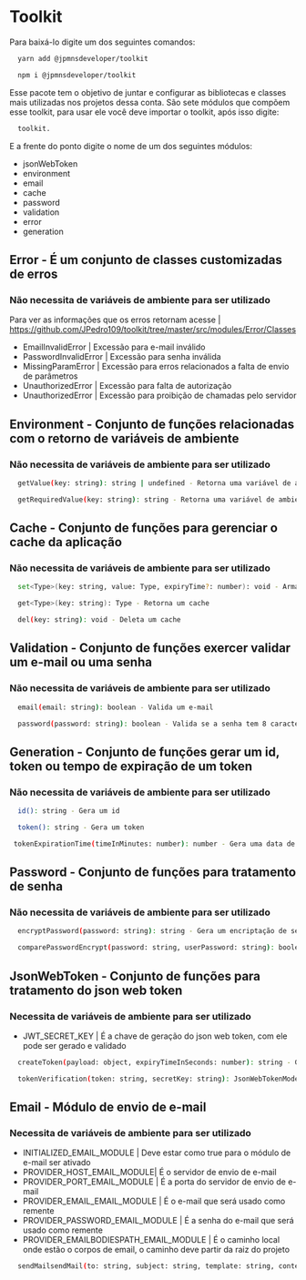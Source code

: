 # Toolkit

Para baixá-lo digite um dos seguintes comandos:

```sh
  yarn add @jpmnsdeveloper/toolkit
```

```sh
  npm i @jpmnsdeveloper/toolkit
```

Esse pacote tem o objetivo de juntar e configurar as bibliotecas e classes mais utilizadas nos projetos dessa conta. São sete módulos que compõem esse toolkit, para usar ele você deve importar o toolkit, após isso digite:

```sh
  toolkit.
```
E a frente do ponto digite o nome de um dos seguintes módulos:

- jsonWebToken
- environment
- email
- cache
- password
- validation
- error
- generation

## Error - É um conjunto de classes customizadas de erros

### Não necessita de variáveis de ambiente para ser utilizado

Para ver as informações que os erros retornam acesse | https://github.com/JPedro109/toolkit/tree/master/src/modules/Error/Classes

- EmailInvalidError | Excessão para e-mail inválido
- PasswordInvalidError | Excessão para senha inválida
- MissingParamError | Excessão para erros relacionados a falta de envio de parâmetros
- UnauthorizedError | Excessão para falta de autorização
- UnauthorizedError | Excessão para proibição de chamadas pelo servidor

## Environment - Conjunto de funções relacionadas com o retorno de variáveis de ambiente

### Não necessita de variáveis de ambiente para ser utilizado
```sh
  getValue(key: string): string | undefined - Retorna uma variável de ambiente
```
```sh
  getRequiredValue(key: string): string - Retorna uma variável de ambiente, se ela não exister é lançada uma excessão
```

## Cache - Conjunto de funções para gerenciar o cache da aplicação

### Não necessita de variáveis de ambiente para ser utilizado

```sh
  set<Type>(key: string, value: Type, expiryTime?: number): void - Armazena um novo cache
```

```sh
  get<Type>(key: string): Type - Retorna um cache
```

```sh
  del(key: string): void - Deleta um cache
```

## Validation - Conjunto de funções exercer validar um e-mail ou uma senha

### Não necessita de variáveis de ambiente para ser utilizado

```sh
  email(email: string): boolean - Valida um e-mail
```

```sh
  password(password: string): boolean - Valida se a senha tem 8 caracteres, uma letra maiúscula, uma minúscula e um número
```

## Generation - Conjunto de funções gerar um id, token ou tempo de expiração de um token

### Não necessita de variáveis de ambiente para ser utilizado

```sh
  id(): string - Gera um id
```

```sh
  token(): string - Gera um token
```

```sh
 tokenExpirationTime(timeInMinutes: number): number - Gera uma data de vencimento do tokem em milissegundos
```

## Password - Conjunto de funções para tratamento de senha

### Não necessita de variáveis de ambiente para ser utilizado

```sh
  encryptPassword(password: string): string - Gera um encriptação de senha
```

```sh
  comparePasswordEncrypt(password: string, userPassword: string): boolean - Compara uma senha encriptada com uma não encriptada
```

## JsonWebToken - Conjunto de funções para tratamento do json web token

### Necessita de variáveis de ambiente para ser utilizado 

- JWT_SECRET_KEY | É a chave de geração do json web token, com ele pode ser gerado e validado

```sh
  createToken(payload: object, expiryTimeInSeconds: number): string - Gera um json web token
```

```sh
  tokenVerification(token: string, secretKey: string): JsonWebTokenModel - Valida um json web token
```

## Email - Módulo de envio de e-mail

### Necessita de variáveis de ambiente para ser utilizado 

- INITIALIZED_EMAIL_MODULE | Deve estar como true para o módulo de e-mail ser ativado
- PROVIDER_HOST_EMAIL_MODULE| É o servidor de envio de e-mail
- PROVIDER_PORT_EMAIL_MODULE | É a porta do servidor de envio de e-mail
- PROVIDER_EMAIL_EMAIL_MODULE | É o e-mail que será usado como remente
- PROVIDER_PASSWORD_EMAIL_MODULE | É a senha do e-mail que será usado como remente
- PROVIDER_EMAILBODIESPATH_EMAIL_MODULE | É o caminho local onde estão o corpos de email, o caminho deve partir da raiz do projeto

```sh
  sendMailsendMail(to: string, subject: string, template: string, context?: object): Promise<void> - Envia um e-mail
```
